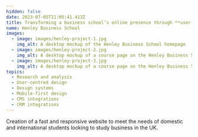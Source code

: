 ```yaml
---
hidden: false
date: 2023-07-05T11:05:41.413Z
title: Transforming a business school’s online presence through **user-centred design**
name: Henley Business School
images:
  - image: images/henley-project-1.jpg
    img_alt: A desktop mockup of the Henley Business School homepage
  - image: images/henley-project-2.jpg
    img_alt: A desktop mockup of a course page on the Henley Business School website
  - image: images/henley-project-3.jpg
    img_alt: A desktop mockup of a course page on the Henley Business School website
topics:
  - Research and analysis
  - User-centred design
  - Design systems
  - Mobile-first design
  - CMS integrations
  - CRM integrations
---
```


Creation of a fast and responsive website to meet the needs of domestic and international students looking to study business in the UK.
